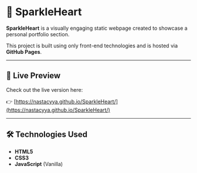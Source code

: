 # 💖 SparkleHeart

**SparkleHeart** is a visually engaging static webpage created to showcase a personal portfolio section.

This project is built using only front-end technologies and is hosted via **GitHub Pages**.

---

## 📸 Live Preview

Check out the live version here:

👉 [https://nastacyya.github.io/SparkleHeart/](https://nastacyya.github.io/SparkleHeart/)

---

## 🛠️ Technologies Used

- **HTML5**
- **CSS3**
- **JavaScript** (Vanilla)
